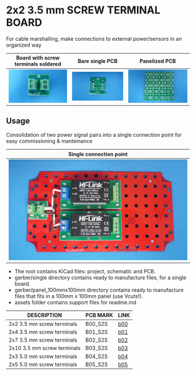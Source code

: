 
# 2x2 3.5 mm SCREW TERMINAL BOARD

For cable marshalling, make connections to external power/sensors in an organized way

Board with screw terminals soldered                                        |Bare single PCB|Panelized PCB|
---------------------------------------------------------------------------|---------------|-------------|
![](/b-screw-terminal-wire-connectors/b00/assets/img/solderedterminals.jpg)|![](/b-screw-terminal-wire-connectors/b00/assets/img/barepcb.jpg)|![](/b-screw-terminal-wire-connectors/b00/assets/img/panel.jpg)


## Usage

Consolidation of two power signal pairs into a single connection point for easy commissioning & manteinance

Single connection point|
-----------------------|
![](/b-screw-terminal-wire-connectors/b00/assets/img/singlepoint.jpg)|

* The root contains KiCad files: project, schematic and PCB.
* gerber/single directory contains ready to manufacture files, for a single board.
* gerber/panel_100mmx100mm directory contains ready to manufacture files that fits in a 100mm x 100mm panel (use Vcuts!).
* assets folder contains support files for readme.md

| DESCRIPTION                | PCB MARK| LINK                                     
|----------------------------|---------|------
| 2x2 3.5 mm screw terminals | B00_S2S | [b00](/b-screw-terminal-wire-connectors/b00)
| 2x4 3.5 mm screw terminals | B01_S2S | [b01](/b-screw-terminal-wire-connectors/b01)
| 2x7 3.5 mm screw terminals | B02_S2S | [b02](/b-screw-terminal-wire-connectors/b02)
| 2x10 3.5 mm screw terminals| B03_S2S | [b03](/b-screw-terminal-wire-connectors/b03)
| 2x3 5.0 mm screw terminals | B04_S2S | [b04](/b-screw-terminal-wire-connectors/b04)
| 2x5 5.0 mm screw terminals | B05_S2S | [b05](/b-screw-terminal-wire-connectors/b05)

